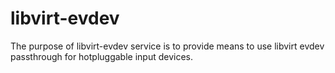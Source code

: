 # libvirt-evdev
The purpose of libvirt-evdev service is to provide means to use libvirt evdev passthrough for hotpluggable input devices.
